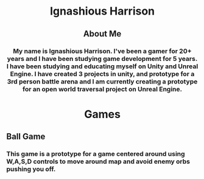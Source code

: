 <!--DOCTYPE html-->
<html>
<body>
  <h1 style="text-align:center"> <b>Ignashious Harrison</b><center/></h1>
</body>
  <h2><center> <b>About Me</b></center> </h2>
  <h3> <center> <b> <p style="text-align:center;"> My name is Ignashious Harrison. I've been a gamer for 20+ years and I have been studying game development for 5 years. I have been studying and educating myself on Unity and Unreal Engine. I have created 3  projects in unity, and prototype for a 3rd person battle arena and I am currently creating a prototype for an open world traversal project on Unreal Engine. </p></b></center> </h3>
</html> 




<html>
<body>
    <h1 style="text-align:center"> <b>Games</b><center/></h1>
</body>
<h2> <left> <b> Ball Game </b> </left> </h2>
<h3> <b> <p style="text-align:left;"> This game is a prototype for a game centered around using W,A,S,D controls to move around map and avoid enemy orbs pushing you off. </p> </b> </left> </h3>
</html>






